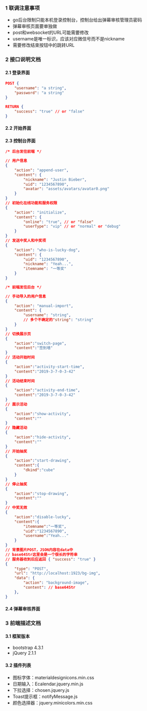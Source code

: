 ﻿### 1 联调注意事项
+ go后台限制只能本机登录控制台，控制台给出弹幕审核管理员密码
+ 弹幕审核页面要单独做
+ post和websocket的URL可能需要修改
+ username是唯一标识，应该对应微信号而不是nickname
+ 需要修改结束按钮中的跳转URL

### 2 接口说明文档
#### 2.1 登录界面
```json
POST {
    "username": "a string",
    "password": "a string"
}

RETURN {
    "success": "true" // or "false"
}
```
#### 2.2 开始界面
#### 2.3 控制台界面
```json
/* 后台发往前端 */

// 用户信息
{
    "action": "append-user",
    "content": {
        "nickname": "Justin Bieber",
        "uid": "1234567890", 
        "avatar": "assets/avatars/avatar0.png"
    }
}
// 初始化在线功能和服务权限
{
    "action": "initialize",
    "content": {
        "online": "true", // or "false"
        "userType": "vip" // or "normal" or "debug"
    }
}
// 发送中奖人和中奖项
{
    "action": "who-is-lucky-dog",
    "content": {
        "uid": "1234567890",
        "nickname": "Yeah...",
        "itemname": "一等奖"
    }
}

/* 前端发往后台 */

// 手动导入的用户信息
{
    "action": "manual-import",
    "content": {
        "username": "string", 
        // 多个不确定的"string": "string"
    }
}
// 切换展示页
{
    "action":"switch-page",
    "content":"签到墙"
}
// 活动开始时间
{
    "action":"activity-start-time",
    "content":"2019-3-7-0-3-42"
}
// 活动结束时间
{
    "action":"activity-end-time",
    "content":"2019-3-7-0-3-42"
}
// 展示活动
{
    "action":"show-activity",
    "content":""
}
// 隐藏活动
{
    "action":"hide-activity",
    "content":""
}
// 开始抽奖
{
    "action":"start-drawing",
    "content":{
        "dkind":"cube"
    }
}
// 停止抽奖
{
    "action":"stop-drawing",
    "content":""
}
// 中奖无效
{
    "action":"disable-lucky",
    "content":{
        "itemname":"一等奖",
        "uid":"1234567890",
        "username":"Yeah..."
    }
}
// 背景图片POST，JSON内容在data中
// base64Str这里会是一个很长的字符串
// 服务器收到后应返回 { "success": "true" }
{ 
    "type": "POST",
    "url": "http://localhost:1923/bg-img",
    "data": {
        "action": "background-image",
        "content": // base64Str
    },
}
```
#### 2.4 弹幕审核界面
### 3 前端描述文档
#### 3.1 框架版本
+ bootstrap 4.3.1
+ jQuery 2.1.1
#### 3.2 插件列表
+ 图标字体：materialdesignicons.min.css
+ 日期输入：Ecalendar.jquery.min.js
+ 下拉选择：chosen.jquery.js
+ Toast提示框：notifyMessage.js
+ 颜色选择器：jquery.minicolors.min.css